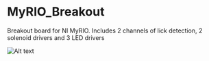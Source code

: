 # MyRIO_Breakout
Breakout board for NI MyRIO. Includes 2 channels of lick detection, 2 solenoid drivers and 3 LED drivers

 
 ![Alt text](/IMG_0925.JPG?raw=true "Optional Title")
